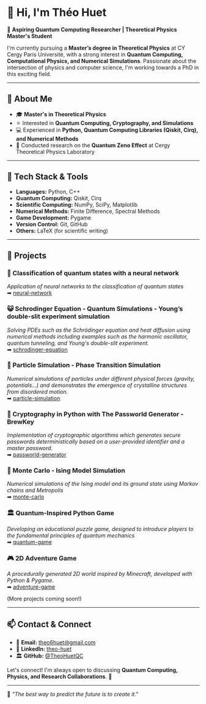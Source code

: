 # 👋 Hi, I'm Théo Huet  

🚀 **Aspiring Quantum Computing Researcher | Theoretical Physics Master's Student**  

I'm currently pursuing a **Master’s degree in Theoretical Physics** at CY Cergy Paris Université, with a strong interest in **Quantum Computing, Computational Physics, and Numerical Simulations**. Passionate about the intersection of physics and computer science, I'm working towards a PhD in this exciting field.  

---

## 🔬 About Me  

- 🎓 **Master's in Theoretical Physics**  
- ⚛️ Interested in **Quantum Computing, Cryptography, and Simulations**  
- 💻 Experienced in **Python, Quantum Computing Libraries (Qiskit, Cirq), and Numerical Methods**  
- 📝 Conducted research on the **Quantum Zeno Effect** at Cergy Theoretical Physics Laboratory  

---

## 🔧 Tech Stack & Tools  

- **Languages:** Python, C++  
- **Quantum Computing:** Qiskit, Cirq  
- **Scientific Computing:** NumPy, SciPy, Matplotlib  
- **Numerical Methods:** Finite Difference, Spectral Methods  
- **Game Development:** Pygame  
- **Version Control:** Git, GitHub  
- **Others:** LaTeX (for scientific writing)  

---

## 📂 Projects  

### 🧠 Classification of quantum states with a neural network
*Application of neural networks to the classification of quantum states*  
➡ [neural-network](https://github.com/TheoHuetQC/neural-network)  

### 😺 Schrodinger Equation - Quantum Simulations - **Young’s double-slit experiment simulation**
*Solving PDEs such as the Schrödinger equation and heat diffusion using numerical methods including examples such as the harmonic oscillator, quantum tunneling, and Young's double-slit experiment.*  
➡ [schrodinger-equation](https://github.com/TheoHuetQC/schrodinger-equation)  

### 🔬 Particle Simulation - Phase Transition Simulation
*Numerical simulations of particles under different physical forces (gravity, potentials...) and demonstrates the emergence of crystalline structures from disordered motion.*  
➡ [particle-simulation](https://github.com/TheoHuetQC/particle-simulation)  

### 🔑 Cryptography in Python with The Passworld Generator - BrewKey
*Implementation of cryptographic algorithms which generates secure passwords deterministically based on a user-provided identifier and a master password.*  
➡ [passworld-generator](https://github.com/TheoHuetQC/passworld-generator) 

### 🧲 Monte Carlo - Ising Model Simulation
*Numerical simulations of the Ising model and its ground state using Markov chains and Metropolis*  
➡ [monte-carlo](https://github.com/TheoHuetQC/monte-carlo)  

### 🏛️ Quantum-Inspired Python Game 
*Developing an educational puzzle game, designed to introduce players to the fundamental principles of quantum mechanics*  
➡ [quantum-game](https://github.com/TheoHuetQC/quantum-game)

### 🎮 2D Adventure Game  
*A procedurally generated 2D world inspired by Minecraft, developed with Python & Pygame.*  
➡ [adventure-game](https://github.com/TheoHuetQC/adventure-game)   

(More projects coming soon!)  

---

## 📫 Contact & Connect  

- 📧 **Email:** theo6huet@gmail.com  
- 💼 **LinkedIn:** [theo-huet](https://www.linkedin.com/in/theo-huet)  
- 🏛 **GitHub:** [@TheoHuetQC](https://github.com/TheoHuetQC)  

Let's connect! I'm always open to discussing **Quantum Computing, Physics, and Research Collaborations**. 🚀  

---

🧩 *"The best way to predict the future is to create it."*  
